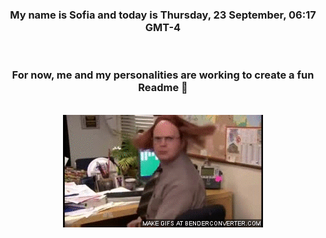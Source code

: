


<div align="center">
<h3 >My name is Sofia and today is Thursday, 23 September, 06:17 GMT-4</h3><br>
<h3 >For now, me and my personalities are working to create a fun Readme 👋
</h3><br>
<img src='img/dwight.gif' alt='working...'/>
</div>
